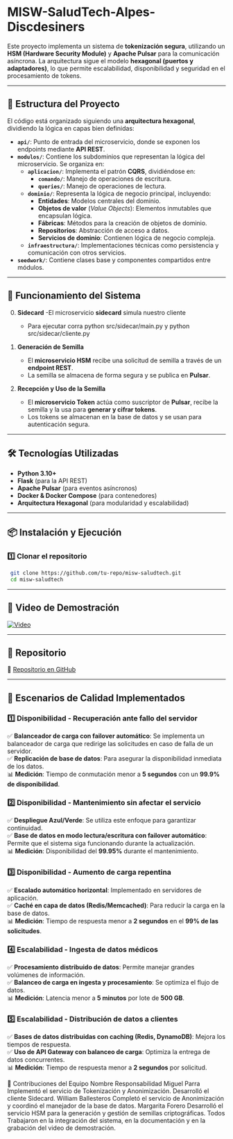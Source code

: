 # MISW-SaludTech-Alpes-Discdesiners

Este proyecto implementa un sistema de **tokenización segura**, utilizando un **HSM (Hardware Security Module)** y **Apache Pulsar** para la comunicación asíncrona. La arquitectura sigue el modelo **hexagonal (puertos y adaptadores)**, lo que permite escalabilidad, disponibilidad y seguridad en el procesamiento de tokens.

---

## 📂 Estructura del Proyecto

El código está organizado siguiendo una **arquitectura hexagonal**, dividiendo la lógica en capas bien definidas:

- **`api/`**: Punto de entrada del microservicio, donde se exponen los endpoints mediante **API REST**.
- **`modulos/`**: Contiene los subdominios que representan la lógica del microservicio. Se organiza en:
  - **`aplicacion/`**: Implementa el patrón **CQRS**, dividiéndose en:
    - **`comando/`**: Manejo de operaciones de escritura.
    - **`queries/`**: Manejo de operaciones de lectura.
  - **`dominio/`**: Representa la lógica de negocio principal, incluyendo:
    - **Entidades**: Modelos centrales del dominio.
    - **Objetos de valor** (*Value Objects*): Elementos inmutables que encapsulan lógica.
    - **Fábricas**: Métodos para la creación de objetos de dominio.
    - **Repositorios**: Abstracción de acceso a datos.
    - **Servicios de dominio**: Contienen lógica de negocio compleja.
  - **`infraestructura/`**: Implementaciones técnicas como persistencia y comunicación con otros servicios.
- **`seedwork/`**: Contiene clases base y componentes compartidos entre módulos.

---

## 🚀 Funcionamiento del Sistema

0. **Sidecard**
   -El microservicio **sidecard** simula nuestro cliente 
   - Para ejecutar corra python src/sidecar/main.py     y python src/sidecar/cliente.py  


1. **Generación de Semilla**  
   - El **microservicio HSM** recibe una solicitud de semilla a través de un **endpoint REST**.  
   - La semilla se almacena de forma segura y se publica en **Pulsar**.  

2. **Recepción y Uso de la Semilla**  
   - El **microservicio Token** actúa como suscriptor de **Pulsar**, recibe la semilla y la usa para **generar y cifrar tokens**.  
   - Los tokens se almacenan en la base de datos y se usan para autenticación segura.  

---

## 🛠️ Tecnologías Utilizadas

- **Python 3.10+**  
- **Flask** (para la API REST)  
- **Apache Pulsar** (para eventos asíncronos)  
- **Docker & Docker Compose** (para contenedores)  
- **Arquitectura Hexagonal** (para modularidad y escalabilidad)  

---

## 📦 Instalación y Ejecución

### 1️⃣ Clonar el repositorio
```sh
 git clone https://github.com/tu-repo/misw-saludtech.git
 cd misw-saludtech
```

---

## 🎥 Video de Demostración
[![Video](https://img.youtube.com/vi/-JxjhmCcgAQ/0.jpg)](https://www.youtube.com/watch?v=-JxjhmCcgAQ)

---

## 📂 Repositorio
🔗 [Repositorio en GitHub](https://github.com/milindr4123/MISW-SaludTech-Alpes-Discdesiners)

---

## 📌 Escenarios de Calidad Implementados

### 1️⃣ Disponibilidad - Recuperación ante fallo del servidor
✅ **Balanceador de carga con failover automático**: Se implementa un balanceador de carga que redirige las solicitudes en caso de falla de un servidor.  
✅ **Replicación de base de datos**: Para asegurar la disponibilidad inmediata de los datos.  
📊 **Medición**: Tiempo de conmutación menor a **5 segundos** con un **99.9% de disponibilidad**.

### 2️⃣ Disponibilidad - Mantenimiento sin afectar el servicio
✅ **Despliegue Azul/Verde**: Se utiliza este enfoque para garantizar continuidad.  
✅ **Base de datos en modo lectura/escritura con failover automático**: Permite que el sistema siga funcionando durante la actualización.  
📊 **Medición**: Disponibilidad del **99.95%** durante el mantenimiento.

### 3️⃣ Disponibilidad - Aumento de carga repentina
✅ **Escalado automático horizontal**: Implementado en servidores de aplicación.  
✅ **Caché en capa de datos (Redis/Memcached)**: Para reducir la carga en la base de datos.  
📊 **Medición**: Tiempo de respuesta menor a **2 segundos** en el **99% de las solicitudes**.

### 4️⃣ Escalabilidad - Ingesta de datos médicos
✅ **Procesamiento distribuido de datos**: Permite manejar grandes volúmenes de información.  
✅ **Balanceo de carga en ingesta y procesamiento**: Se optimiza el flujo de datos.  
📊 **Medición**: Latencia menor a **5 minutos** por lote de **500 GB**.


### 5️⃣ Escalabilidad - Distribución de datos a clientes
✅ **Bases de datos distribuidas con caching (Redis, DynamoDB)**: Mejora los tiempos de respuesta.  
✅ **Uso de API Gateway con balanceo de carga**: Optimiza la entrega de datos concurrentes.  
📊 **Medición**: Tiempo de respuesta menor a **2 segundos** por solicitud.


📌 Contribuciones del Equipo
Nombre	Responsabilidad
Miguel Parra	Implementó el servicio de Tokenización y Anonimización. Desarrolló el cliente Sidecard.
William Ballesteros	Completó el servicio de Anonimización y coordinó el manejador de la base de datos.
Margarita Forero	Desarrolló el servicio HSM para la generación y gestión de semillas criptográficas.
Todos	Trabajaron en la integración del sistema, en la documentación y en la grabación del video de demostración.


